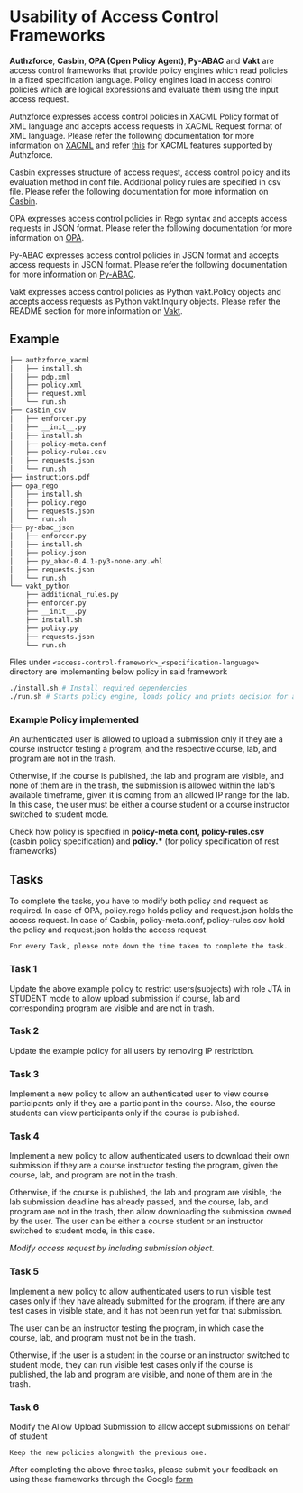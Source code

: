 # Usability of Access Control Frameworks

**Authzforce**, **Casbin**, **OPA (Open Policy Agent)**, **Py-ABAC** and **Vakt** are access control frameworks that provide policy engines which read policies in a fixed specification language. Policy engines load in access control policies which are logical expressions and evaluate them using the input access request.

Authzforce expresses access control policies in XACML Policy format of XML language and accepts access requests in XACML Request format of XML language. Please refer the following documentation for more information on [XACML](https://docs.oasis-open.org/xacml/3.0/xacml-3.0-core-spec-os-en.html) and refer [this](https://javadoc.io/doc/org.ow2.authzforce/authzforce-ce-core/latest/index.html#) for XACML features supported by Authzforce.

Casbin expresses structure of access request, access control policy and its evaluation method in conf file. Additional policy rules are specified in csv file. Please refer the following documentation for more information on [Casbin](https://casbin.org/docs/how-it-works).

OPA expresses access control policies in Rego syntax and accepts access requests in JSON format. Please refer the following documentation for more information on [OPA](https://www.openpolicyagent.org/docs/latest/policy-language/).

Py-ABAC expresses access control policies in JSON format and accepts access requests in JSON format. Please refer the following documentation for more information on [Py-ABAC](https://py-abac.readthedocs.io/en/latest/).

Vakt expresses access control policies as Python vakt.Policy objects and accepts access requests as Python vakt.Inquiry objects. Please refer the README section for more information on [Vakt](https://github.com/kolotaev/vakt).

## Example

```sh
├── authzforce_xacml
│   ├── install.sh
│   ├── pdp.xml
│   ├── policy.xml
│   ├── request.xml
│   └── run.sh
├── casbin_csv
│   ├── enforcer.py
│   ├── __init__.py
│   ├── install.sh
│   ├── policy-meta.conf
│   ├── policy-rules.csv
│   ├── requests.json
│   └── run.sh
├── instructions.pdf
├── opa_rego
│   ├── install.sh
│   ├── policy.rego
│   ├── requests.json
│   └── run.sh
├── py-abac_json
│   ├── enforcer.py
│   ├── install.sh
│   ├── policy.json
│   ├── py_abac-0.4.1-py3-none-any.whl
│   ├── requests.json
│   └── run.sh
└── vakt_python
    ├── additional_rules.py
    ├── enforcer.py
    ├── __init__.py
    ├── install.sh
    ├── policy.py
    ├── requests.json
    └── run.sh
```

Files under `<access-control-framework>_<specification-language>` directory are implementing below policy in said framework

```sh
./install.sh # Install required dependencies
./run.sh # Starts policy engine, loads policy and prints decision for access request
```

### Example Policy implemented

An authenticated user is allowed to upload a submission only if they are a course instructor testing a program, and the respective course, lab, and program are not in the trash.

Otherwise, if the course is published, the lab and program are visible, and none of them are in the trash, the submission is allowed within the lab's available timeframe, given it is coming from an allowed IP range for the lab. In this case, the user must be either a course student or a course instructor switched to student mode.

Check how policy is specified in **policy-meta.conf, policy-rules.csv** (casbin policy specification) and **policy.\*** (for policy specification of rest frameworks)

## Tasks

To complete the tasks, you have to modify both policy and request as required. In case of OPA, policy.rego holds policy and request.json holds the access request. In case of Casbin, policy-meta.conf, policy-rules.csv hold the policy and request.json holds the access request.

`For every Task, please note down the time taken to complete the task.`

### Task 1

Update the above example policy to restrict users(subjects) with role JTA in STUDENT mode to allow upload submission if course, lab and corresponding program are visible and are not in trash.

### Task 2

Update the example policy for all users by removing IP restriction.

### Task 3

Implement a new policy to allow an authenticated user to view course participants only if they are a participant in the course. Also, the course students can view participants only if the course is published.

### Task 4

Implement a new policy to allow authenticated users to download their own submission if they are a course instructor testing the program, given the course, lab, and program are not in the trash.

Otherwise, if the course is published, the lab and program are visible, the lab submission deadline has already passed, and the course, lab, and program are not in the trash, then allow downloading the submission owned by the user. The user can be either a course student or an instructor switched to student mode, in this case.

*Modify access request by including submission object.*

### Task 5

Implement a new policy to allow authenticated users to run visible test cases only if they have already submitted for the program, if there are any test cases in visible state, and it has not been run yet for that submission.

The user can be an instructor testing the program, in which case the course, lab, and program must not be in the trash.

Otherwise, if the user is a student in the course or an instructor switched to student mode, they can run visible test cases only if the course is published, the lab and program are visible, and none of them are in the trash.

### Task 6

Modify the Allow Upload Submission to allow accept submissions on behalf of student

`Keep the new policies alongwith the previous one.`

After completing the above three tasks, please submit your feedback on using these frameworks through the Google [form](https://forms.gle/dDyk5nziK27Yt5jF6)
